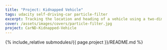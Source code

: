 ```yaml
---
title: "Project: Kidnapped Vehicle"
tags: udacity self-driving-car particle-filter
excerpt: Tracking the location and heading of a vehicle using a two-dimensional particle filter
cover: /assets/images/covers/particle-filter.jpg
project: CarND-Kidnapped-Vehicle
---
```


{% include_relative submodules/{{ page.project }}/README.md %}